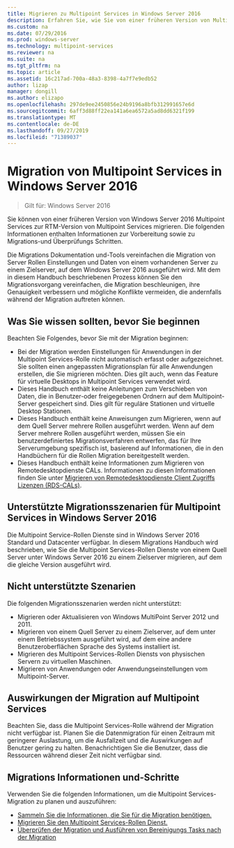 ```yaml
---
title: Migrieren zu Multipoint Services in Windows Server 2016
description: Erfahren Sie, wie Sie von einer früheren Version von Multipoint Services migrieren.
ms.custom: na
ms.date: 07/29/2016
ms.prod: windows-server
ms.technology: multipoint-services
ms.reviewer: na
ms.suite: na
ms.tgt_pltfrm: na
ms.topic: article
ms.assetid: 16c217ad-700a-48a3-8398-4a7f7e9edb52
author: lizap
manager: dongill
ms.author: elizapo
ms.openlocfilehash: 297de9ee2450856e24b9196a8bfb312991657e6d
ms.sourcegitcommit: 6aff3d88ff22ea141a6ea6572a5ad8dd6321f199
ms.translationtype: MT
ms.contentlocale: de-DE
ms.lasthandoff: 09/27/2019
ms.locfileid: "71389037"
---
```

# <a name="multipoint-services-migration-in-windows-server-2016"></a>Migration von Multipoint Services in Windows Server 2016
>Gilt für: Windows Server 2016

Sie können von einer früheren Version von Windows Server 2016 Multipoint Services zur RTM-Version von Multipoint Services migrieren. Die folgenden Informationen enthalten Informationen zur Vorbereitung sowie zu Migrations-und Überprüfungs Schritten.

Die Migrations Dokumentation und-Tools vereinfachen die Migration von Server Rollen Einstellungen und Daten von einem vorhandenen Server zu einem Zielserver, auf dem Windows Server 2016 ausgeführt wird. Mit dem in diesem Handbuch beschriebenen Prozess können Sie den Migrationsvorgang vereinfachen, die Migration beschleunigen, ihre Genauigkeit verbessern und mögliche Konflikte vermeiden, die andernfalls während der Migration auftreten können. 

## <a name="what-to-know-before-you-begin"></a>Was Sie wissen sollten, bevor Sie beginnen
Beachten Sie Folgendes, bevor Sie mit der Migration beginnen:

- Bei der Migration werden Einstellungen für Anwendungen in der Multipoint Services-Rolle nicht automatisch erfasst oder aufgezeichnet. Sie sollten einen angepassten Migrationsplan für alle Anwendungen erstellen, die Sie migrieren möchten. Dies gilt auch, wenn das Feature für virtuelle Desktops in Multipoint Services verwendet wird.
- Dieses Handbuch enthält keine Anleitungen zum Verschieben von Daten, die in Benutzer-oder freigegebenen Ordnern auf dem Multipoint-Server gespeichert sind. Dies gilt für reguläre Stationen und virtuelle Desktop Stationen.
- Dieses Handbuch enthält keine Anweisungen zum Migrieren, wenn auf dem Quell Server mehrere Rollen ausgeführt werden. Wenn auf dem Server mehrere Rollen ausgeführt werden, müssen Sie ein benutzerdefiniertes Migrationsverfahren entwerfen, das für Ihre Serverumgebung spezifisch ist, basierend auf Informationen, die in den Handbüchern für die Rollen Migration bereitgestellt werden.
- Dieses Handbuch enthält keine Informationen zum Migrieren von Remotedesktopdienste CALs. Informationen zu diesen Informationen finden Sie unter [Migrieren von Remotedesktopdienste Client Zugriffs Lizenzen (RDS-CALs)](https://technet.microsoft.com/library/dd851844.aspx).

## <a name="supported-migration-scenarios-for-multipoint-services-in-windows-server-2016"></a>Unterstützte Migrationsszenarien für Multipoint Services in Windows Server 2016
Die Multipoint Service-Rollen Dienste sind in Windows Server 2016 Standard und Datacenter verfügbar. In diesem Migrations Handbuch wird beschrieben, wie Sie die Multipoint Services-Rollen Dienste von einem Quell Server unter Windows Server 2016 zu einem Zielserver migrieren, auf dem die gleiche Version ausgeführt wird.

## <a name="scenarios-that-are-not-supported"></a>Nicht unterstützte Szenarien

Die folgenden Migrationsszenarien werden nicht unterstützt:

- Migrieren oder Aktualisieren von Windows MultiPoint Server 2012 und 2011.
- Migrieren von einem Quell Server zu einem Zielserver, auf dem unter einem Betriebssystem ausgeführt wird, auf dem eine andere Benutzeroberflächen Sprache des Systems installiert ist.
- Migrieren des Multipoint Services-Rollen Diensts von physischen Servern zu virtuellen Maschinen.
- Migrieren von Anwendungen oder Anwendungseinstellungen vom Multipoint-Server.

## <a name="the-impact-of-migration-on-multipoint-services"></a>Auswirkungen der Migration auf Multipoint Services
Beachten Sie, dass die Multipoint Services-Rolle während der Migration nicht verfügbar ist. Planen Sie die Datenmigration für einen Zeitraum mit geringerer Auslastung, um die Ausfallzeit und die Auswirkungen auf Benutzer gering zu halten. Benachrichtigen Sie die Benutzer, dass die Ressourcen während dieser Zeit nicht verfügbar sind.

## <a name="migration-information-and-steps"></a>Migrations Informationen und-Schritte
Verwenden Sie die folgenden Informationen, um die Multipoint Services-Migration zu planen und auszuführen:

- [Sammeln Sie die Informationen, die Sie für die Migration benötigen.](multipoint-services-migration-preparation.md)
- [Migrieren Sie den Multipoint Services-Rollen Dienst.](multipoint-services-migration-steps.md)
- [Überprüfen der Migration und Ausführen von Bereinigungs Tasks nach der Migration](multipoint-services-post-migration-steps.md)